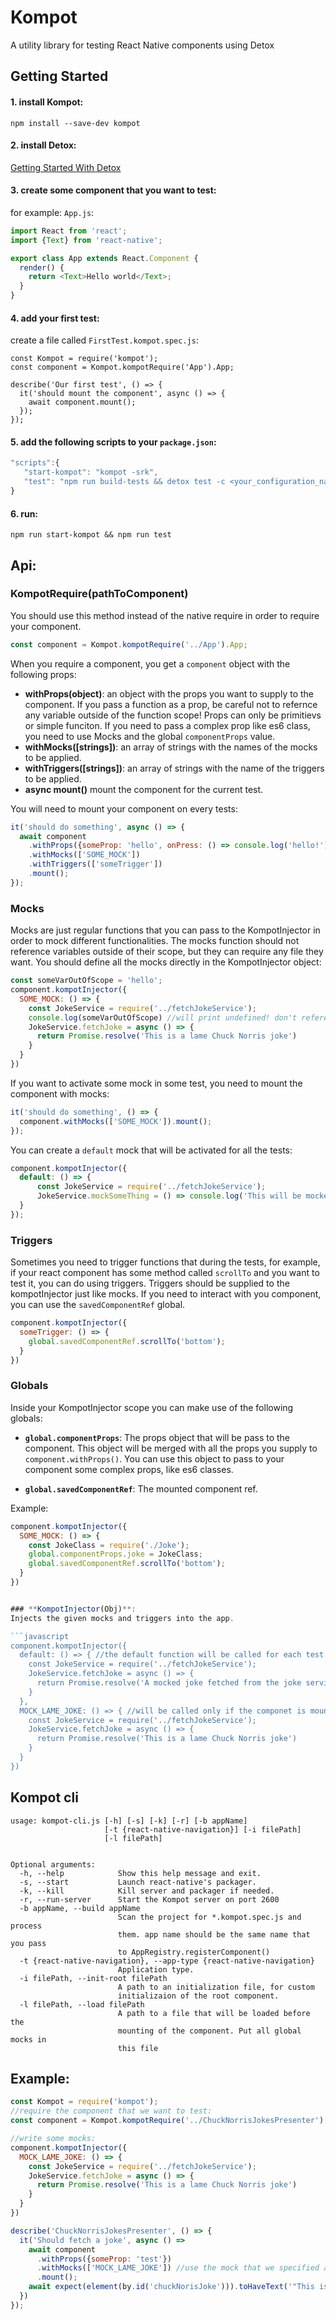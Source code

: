 # Kompot
A utility library for testing React Native components using Detox



## Getting Started

#### 1. install Kompot:

`npm install --save-dev kompot`

#### 2. install Detox:
[Getting Started With Detox](https://github.com/wix/detox/blob/master/docs/Introduction.GettingStarted.md)

#### 3. create some component that you want to test:
for example: `App.js`:
```javascript
import React from 'react';
import {Text} from 'react-native';

export class App extends React.Component {
  render() {
    return <Text>Hello world</Text>;
  }
}


```
#### 4. add your first test:
create a file called `FirstTest.kompot.spec.js`:

```javascirpt
const Kompot = require('kompot');
const component = Kompot.kompotRequire('App').App;

describe('Our first test', () => {
  it('should mount the component', async () => {
    await component.mount();
  });
});
```

#### 5. add the following scripts to your `package.json`:
```javascript
"scripts":{
   "start-kompot": "kompot -srk",
   "test": "npm run build-tests && detox test -c <your_configuration_name>",
}
```


#### 6. run:
`npm run start-kompot && npm run test`


## Api:

### **KompotRequire(pathToComponent)**
You should use this method instead of the native require in order to require your component.
```javascript
const component = Kompot.kompotRequire('../App').App;
```

When you require a component, you get a `component` object with the following props:
* **withProps(object)**: an object with the props you want to supply to the component. If you pass a function as a prop, be careful not to refernce any variable outside of the function scope! Props can only be primitievs or simple funciton. If you need to pass a complex prop like es6 class, you need to use Mocks and the global `componentProps` value. 
* **withMocks([strings])**: an array of strings with the names of the mocks to be applied. 
* **withTriggers([strings])**: an array of strings with the name of the triggers to be applied.
* **async mount()** mount the component for the current test. 

You will need to mount your component on every tests:

```javascript
it('should do something', async () => {
  await component
    .withProps({someProp: 'hello', onPress: () => console.log('hello!')})
    .withMocks(['SOME_MOCK'])
    .withTriggers(['someTrigger'])
    .mount();
});
```

### **Mocks**
Mocks are just regular functions that you can pass to the KompotInjector in order to mock different functionalities.
The mocks function should not reference variables outside of their scope, but they can require any file they want.
You should define all the mocks directly in the KompotInjector object:

```javascript
const someVarOutOfScope = 'hello';
component.kompotInjector({
  SOME_MOCK: () => {
    const JokeService = require('../fetchJokeService');
    console.log(someVarOutOfScope) //will print undefined! don't reference out-of-scope vars!
    JokeService.fetchJoke = async () => {
      return Promise.resolve('This is a lame Chuck Norris joke')
    }
  }
})
```

If you want to activate some mock in some test, you need to mount the component with mocks:
```javascript
it('should do something', () => {
  component.withMocks(['SOME_MOCK']).mount();
});
```

You can create a `default` mock that will be activated for all the tests:
```javascript
component.kompotInjector({
  default: () => {
      const JokeService = require('../fetchJokeService');
      JokeService.mockSomeThing = () => console.log('This will be mocked for all tests!');
  }
});
```


### **Triggers**
Sometimes you need to trigger functions that during the tests, for example, if your react component has some method called `scrollTo` and you want to test it, you can do using triggers. Triggers should be supplied to the kompotInjector just like mocks. If you need to interact with you component, you can use the `savedComponentRef` global.

```javascript
component.kompotInjector({
  someTrigger: () => {
    global.savedComponentRef.scrollTo('bottom');
  }
})
```

### **Globals**
Inside your KompotInjector scope you can make use of the following globals:
* **`global.componentProps`**: The props object that will be pass to the component. This object will be merged with all the props you supply to `component.withProps()`. You can use this object to pass to your component some complex props, like es6 classes.

* **`global.savedComponentRef`**: The mounted component ref.

Example:

```javascript
component.kompotInjector({
  SOME_MOCK: () => {
    const JokeClass = require('./Joke');
    global.componentProps.joke = JokeClass;
    global.savedComponentRef.scrollTo('bottom');
  }
})


### **KompotInjector(Obj)**:
Injects the given mocks and triggers into the app.

```javascript
component.kompotInjector({
  default: () => { //the default function will be called for each test.
    const JokeService = require('../fetchJokeService');
    JokeService.fetchJoke = async () => {
      return Promise.resolve('A mocked joke fetched from the joke service!');
    }
  },
  MOCK_LAME_JOKE: () => { //will be called only if the componet is mounting with the 'MOCK_LAME_JOKE' mock.
    const JokeService = require('../fetchJokeService');
    JokeService.fetchJoke = async () => {
      return Promise.resolve('This is a lame Chuck Norris joke')
    }
  }
})
```

## Kompot cli

```
usage: kompot-cli.js [-h] [-s] [-k] [-r] [-b appName]
                     [-t {react-native-navigation}] [-i filePath]
                     [-l filePath]


Optional arguments:
  -h, --help            Show this help message and exit.
  -s, --start           Launch react-native's packager.
  -k, --kill            Kill server and packager if needed.
  -r, --run-server      Start the Kompot server on port 2600
  -b appName, --build appName
                        Scan the project for *.kompot.spec.js and process
                        them. app name should be the same name that you pass
                        to AppRegistry.registerComponent()
  -t {react-native-navigation}, --app-type {react-native-navigation}
                        Application type.
  -i filePath, --init-root filePath
                        A path to an initialization file, for custom
                        initializaion of the root component.
  -l filePath, --load filePath
                        A path to a file that will be loaded before the
                        mounting of the component. Put all global mocks in
                        this file
```



## Example:
```javascript
const Kompot = require('kompot');
//require the component that we want to test:
const component = Kompot.kompotRequire('../ChuckNorrisJokesPresenter');

//write some mocks:
component.kompotInjector({
  MOCK_LAME_JOKE: () => {
    const JokeService = require('../fetchJokeService');
    JokeService.fetchJoke = async () => {
      return Promise.resolve('This is a lame Chuck Norris joke')
    }
  }
})

describe('ChuckNorrisJokesPresenter', () => {
  it('Should fetch a joke', async () => 
    await component
      .withProps({someProp: 'test'})
      .withMocks(['MOCK_LAME_JOKE']) //use the mock that we specified above
      .mount();
    await expect(element(by.id('chuckNorisJoke'))).toHaveText('"This is a lame Kompot joke"');
  })
});
```
